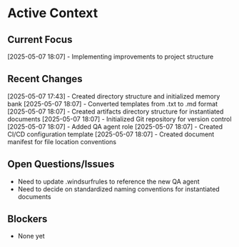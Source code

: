# Active Context

## Current Focus
[2025-05-07 18:07] - Implementing improvements to project structure

## Recent Changes
[2025-05-07 17:43] - Created directory structure and initialized memory bank
[2025-05-07 18:07] - Converted templates from .txt to .md format
[2025-05-07 18:07] - Created artifacts directory structure for instantiated documents
[2025-05-07 18:07] - Initialized Git repository for version control
[2025-05-07 18:07] - Added QA agent role
[2025-05-07 18:07] - Created CI/CD configuration template
[2025-05-07 18:07] - Created document manifest for file location conventions

## Open Questions/Issues
- Need to update .windsurfrules to reference the new QA agent
- Need to decide on standardized naming conventions for instantiated documents

## Blockers
- None yet